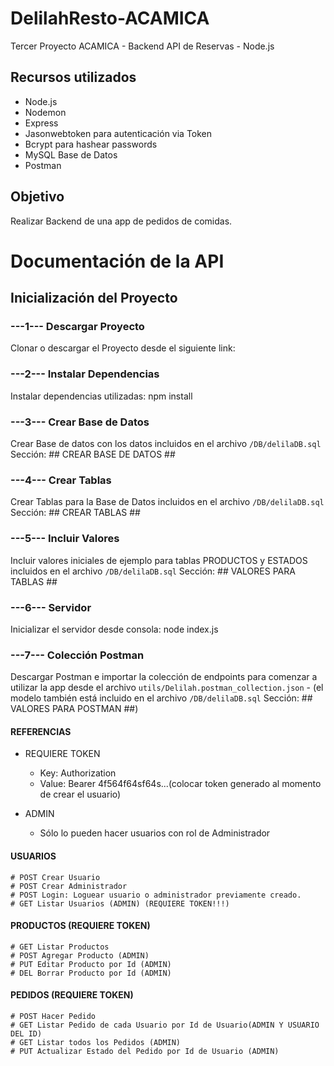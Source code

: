 # DelilahResto-ACAMICA
Tercer Proyecto ACAMICA - Backend API de Reservas - Node.js


## Recursos utilizados
- Node.js
- Nodemon
- Express
- Jasonwebtoken para autenticación via Token
- Bcrypt para hashear passwords
- MySQL Base de Datos
- Postman

## Objetivo
Realizar Backend de una app de pedidos de comidas.


# Documentación de la API


## Inicialización del Proyecto

### ---1--- Descargar Proyecto
Clonar o descargar el Proyecto desde el siguiente link: 

### ---2--- Instalar Dependencias
Instalar dependencias utilizadas: npm install

### ---3--- Crear Base de Datos
Crear Base de datos con los datos incluidos en el archivo `/DB/delilaDB.sql`
Sección: ## CREAR BASE DE DATOS ##

### ---4--- Crear Tablas
Crear Tablas para la Base de Datos incluidos en el archivo `/DB/delilaDB.sql`
Sección: ## CREAR TABLAS ##

### ---5--- Incluir Valores
Incluir valores iniciales de ejemplo para tablas PRODUCTOS y ESTADOS incluidos en el archivo `/DB/delilaDB.sql`
Sección: ## VALORES PARA TABLAS ##

### ---6--- Servidor
Inicializar el servidor desde consola: node index.js

### ---7--- Colección Postman
Descargar Postman e importar la colección de endpoints para comenzar a utilizar la app desde el archivo `utils/Delilah.postman_collection.json` - (el modelo también está incluido en el archivo `/DB/delilaDB.sql` Sección: ## VALORES PARA POSTMAN ##)

#### REFERENCIAS
* REQUIERE TOKEN
    - Key: Authorization 
    - Value: Bearer 4f564f64sf64s...(colocar token generado al momento de crear el usuario)

* ADMIN
    - Sólo lo pueden hacer usuarios con rol de Administrador

#### USUARIOS
    # POST Crear Usuario
    # POST Crear Administrador
    # POST Login: Loguear usuario o administrador previamente creado.
    # GET Listar Usuarios (ADMIN) (REQUIERE TOKEN!!!)

#### PRODUCTOS (REQUIERE TOKEN)
    # GET Listar Productos
    # POST Agregar Producto (ADMIN)
    # PUT Editar Producto por Id (ADMIN)
    # DEL Borrar Producto por Id (ADMIN)

#### PEDIDOS (REQUIERE TOKEN)
    # POST Hacer Pedido
    # GET Listar Pedido de cada Usuario por Id de Usuario(ADMIN Y USUARIO DEL ID)
    # GET Listar todos los Pedidos (ADMIN)
    # PUT Actualizar Estado del Pedido por Id de Usuario (ADMIN) 


